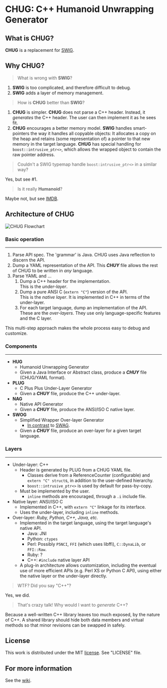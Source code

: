 CHUG: C++ Humanoid Unwrapping Generator
========================================

What is **CHUG**?
-------------
**CHUG** is a replacement for [SWIG](http://www.swig.org/Doc2.0/index.html).

Why **CHUG**?
---------
> What is wrong with **SWIG**?

1. **SWIG** is too complicated, and therefore difficult to debug.
2. **SWIG** adds a layer of memory management.

> How is **CHUG** better than **SWIG**?

1. **CHUG** is simpler.
   **CHUG** does not parse a C++ header. Instead, it *generates* the C++ header. The user can then implement it as he sees fit.
1. **CHUG** encourages a better memory model.
   **SWIG** handles smart-pointers the way it handles all copyable objects: It allocates a copy on the heap and retains (some representation of) a pointer to that new memory in the target language.
   **CHUG** has special handling for `boost::intrusive_ptr<>`, which allows the wrapped object to contain the raw pointer address.

> Couldn't a SWIG typemap handle `boost:intrusive_ptr<>` in a similar way?

Yes, but see #1.

> Is it really **Humanoid**?

Maybe not, but see [IMDB][].

Architecture of **CHUG**
---------------------------
![CHUG Flowchart](http://dl.dropbox.com/u/15086106/chug/flowchart.png)

### Basic operation
---
1. Parse API spec.
   The 'grammar' is Java. CHUG uses Java reflection to discern the API.
1. Dump a YAML representation of the API.
   This ***CHUY*** file allows the rest of CHUG to be written in *any* language.
1. Parse YAML and ...
    1. Dump a C++ header for the implementation.  
       This is the *under-layer*.
    1. Dump a pure ANSI C (`extern "C"`) version of the API.  
       This is the *native layer*. It is implemented in C++ in terms of the under-layer.
    1. For each target language, dump an implementation of the API.  
       These are the *over-layers*. They use only language-specific features and the C layer.

This multi-step approach makes the whole process easy to debug and
customize.

### Components
---
* **HUG**
   - Humanoid Unwrapping Generator
   - Given a Java Interface or Abstract class, produce a ***CHUY*** file (CHUG/YAML format).
* **PLUG**
   - C Plus Plus Under-Layer Generator
   - Given a ***CHUY*** file, produce the C++ under-layer.
* **NAG**
   - Native API Generator
   - Given a ***CHUY*** file, produce the ANSI/ISO C native layer.
* **SWOG**
   - Simplified Wrapper Over-layer Generator
      - [In contrast](http://www.urbandictionary.com/define.php?term=swog) to [SWAG](http://www.urbandictionary.com/define.php?term=swag).
   - Given a ***CHUY*** file, produce an over-layer for a given target language.

### Layers
---
* Under-layer: C++
   - Header is generated by PLUG from a CHUG YAML file.
      - Classes derive from a ReferenceCounter (configurable) and `extern "C" struct`s, in addition to the user-defined
        hierarchy.
      - `boost::intrusive_ptr<>` is used by default for pass-by-copy.
   - Must be implemented by the user.
      - `inline` methods are encouraged, through a `.i` include file.
* Native layer: ANSI/ISO C
   - Implemented in C++, with `extern "C"` linkage for its interface.
   - Uses the under-layer, including `inline` methods.
* Over-layer: *Ruby, Python, C++, Java, etc.*
   - Implemented in the target language, using the target language's native API.
      - Java: JNI
      - Python: `ctypes`
      - Perl: Possibly `P5NCI`, `FFI` (which uses libffi), `C::DynaLib`, or `FFI::Raw`.
      - Ruby: ?
      - C++: `#include` native layer API
   - A plug-in architecture allows customization, including the eventual use of more efficient APIs (e.g. Perl XS or Python C API),
     using either the native layer or the under-layer directly.

> WTF? Did you say "C++"?

Yes, we did.

> That's crazy talk! Why would I want to *generate* C++?

Because a well-written C++ library leaves too much exposed, by the nature of C++.
A shared library should hide both data members and
virtual methods so that minor revisions can be swapped in safely.

License
-------
This work is distributed under the MIT [license][]. See "LICENSE" file.

For more information
--------------------
See the [wiki][].

[imdb]:     http://www.imdb.com/title/tt0087015/ "C.H.U.D."
[wiki]:     https://github.com/cdunn2001/chug/wiki/_pages "CHUG GitHub Wiki"
[license]:      http://www.opensource.org/licenses/mit-license.php "MIT License"
